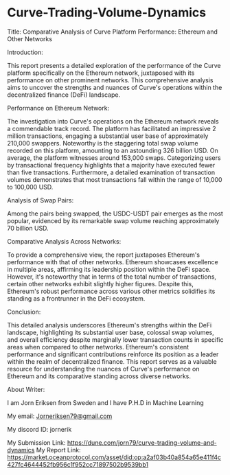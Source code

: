# Curve-Trading-Volume-Dynamics

Title: Comparative Analysis of Curve Platform Performance: Ethereum and Other Networks

Introduction:

This report presents a detailed exploration of the performance of the Curve platform specifically on the Ethereum network, juxtaposed with its performance on other prominent networks. This comprehensive analysis aims to uncover the strengths and nuances of Curve's operations within the decentralized finance (DeFi) landscape.

Performance on Ethereum Network:

The investigation into Curve's operations on the Ethereum network reveals a commendable track record. The platform has facilitated an impressive 2 million transactions, engaging a substantial user base of approximately 210,000 swappers. Noteworthy is the staggering total swap volume recorded on this platform, amounting to an astounding 326 billion USD. On average, the platform witnesses around 153,000 swaps. Categorizing users by transactional frequency highlights that a majority have executed fewer than five transactions. Furthermore, a detailed examination of transaction volumes demonstrates that most transactions fall within the range of 10,000 to 100,000 USD.

Analysis of Swap Pairs:

Among the pairs being swapped, the USDC-USDT pair emerges as the most popular, evidenced by its remarkable swap volume reaching approximately 70 billion USD.

Comparative Analysis Across Networks:

To provide a comprehensive view, the report juxtaposes Ethereum's performance with that of other networks. Ethereum showcases excellence in multiple areas, affirming its leadership position within the DeFi space. However, it's noteworthy that in terms of the total number of transactions, certain other networks exhibit slightly higher figures. Despite this, Ethereum's robust performance across various other metrics solidifies its standing as a frontrunner in the DeFi ecosystem.

Conclusion:

This detailed analysis underscores Ethereum's strengths within the DeFi landscape, highlighting its substantial user base, colossal swap volumes, and overall efficiency despite marginally lower transaction counts in specific areas when compared to other networks. Ethereum's consistent performance and significant contributions reinforce its position as a leader within the realm of decentralized finance. This report serves as a valuable resource for understanding the nuances of Curve's performance on Ethereum and its comparative standing across diverse networks.

About Writer:

I am Jorn Eriksen from Sweden and I have P.H.D in Machine Learning 

My email: Jorneriksen79@gmail.com

My discord ID: jornerik

My Submission Link: https://dune.com/jorn79/curve-trading-volume-and-dynamics 
My Report Link: https://market.oceanprotocol.com/asset/did:op:a2af03b40a854a65e411f4c427fc4644452fb956c1f952cc71897502b9539bb1

